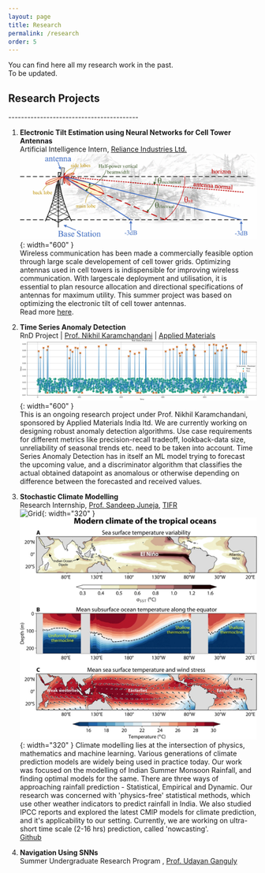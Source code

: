 ```yaml
---
layout: page
title: Research
permalink: /research
order: 5
---
```

You can find here all my research work in the past.   
To be updated.   

<h2><b>Research Projects</b></h2>
-----------------------------------------

1. **Electronic Tilt Estimation using Neural Networks for Cell Tower Antennas**            
   Artificial Intelligence Intern, [Reliance Industries Ltd.](https://www.ril.com/)  
 ![Radiation Pattern of Towers](/images/tilt-estimation/tilt-estimation-tower-pattern.png){: width="600" }  
  Wireless communication has been made a commercially feasible option through large scale developement of cell tower grids. Optimizing antennas used in cell towers is  indispensible for improving wireless communication. With largescale deployment and utilisation, it is essential to plan resource allocation and directional specifications of antennas for maximum utility. This summer project was based on optimizing the electronic tilt of cell tower antennas.   
  Read more [here](pages/tilt-estimation.md).   
  
2. **Time Series Anomaly Detection**  
  RnD Project | [Prof. Nikhil Karamchandani](https://sites.google.com/site/nikhilkaram/) | [Applied Materials](https://www.appliedmaterials.com/)  
   ![Anomaly Detection in Random Data](/images/tsad-images/prediction-lite.png){: width="600" }   
  This is an ongoing research project under Prof. Nikhil Karamchandani, sponsored by Applied Materials India ltd. We are currently working on designing robust anomaly detection algorithms. Use case requirements for different metrics like precision-recall tradeoff, lookback-data size, unreliability of seasonal trends etc. need to be taken into account. Time Series Anomaly Detection has in itself an ML model trying to forecast the upcoming value, and a discriminator algorithm that classifies the actual obtained datapoint as anomalous or otherwise depending on difference between the forecasted and received values. 
  
3. **Stochastic Climate Modelling**   
  Research Internship, [Prof. Sandeep Juneja](https://www.tcs.tifr.res.in/~sandeepj/), [TIFR](https://www.tifr.res.in/)    
  ![Grid](/images/climate-modelling-images/cmgrid.png){: width="320" }
![Seea Surface Temperature Anomaly](/images/climate-modelling-images/sst-anomaly.png){: width="320" }
  Climate modelling lies at the intersection of physics, mathematics and machine learning. Various generations of climate prediction models are widely being used in practice today. Our work was focused on the modelling of Indian Summer Monsoon Rainfall, and finding optimal models for the same. There are three ways of approaching rainfall prediction - Statistical, Empirical and Dynamic. Our research was concerned with 'physics-free' statistical methods, which use other weather indicators to predict rainfall in India. We also studied IPCC reports and explored the latest CMIP models for climate prediction, and it's applicability to our setting. Currently, we are working on ultra-short time scale (2-16 hrs) prediction, called 'nowcasting'.       
  [Github](https://github.com/patel-shivam/climate-modelling)
  
4. **Navigation Using SNNs**  
  Summer Undergraduate Research Program , [Prof. Udayan Ganguly](https://www.ee.iitb.ac.in/web/people/udayan-ganguly/)    
  
  
  
  
